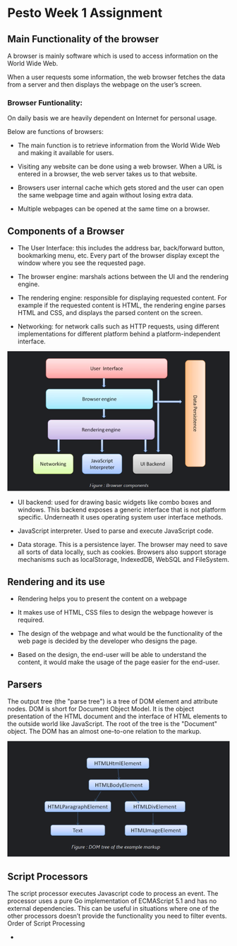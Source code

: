 
# Pesto Week 1 Assignment

## Main Functionality of the browser

A browser is mainly software which is used to access information on the World Wide Web. 

When a user requests some information, the web browser fetches the data from a server and 
then displays the webpage on the user’s screen. 

### Browser Funtionality:

On daily basis we are heavily dependent on Internet for personal usage. 

Below are functions of browsers:

* The main function is to retrieve information from the World Wide Web and making it available for users.

* Visiting any website can be done using a web browser. When a URL is entered in a browser, the web server takes us to that website.


* Browsers user internal cache which gets stored and the user can open the same webpage time and again without losing extra data.

* Multiple webpages can be opened at the same time on a browser.

## Components of a Browser

* The User Interface: this includes the address bar, back/forward button, bookmarking menu, etc. Every part of the browser display except the window where you see the requested page.

* The browser engine: marshals actions between the UI and the rendering engine.

* The rendering engine: responsible for displaying requested content. For example if the requested content is HTML, the rendering engine parses HTML and CSS, and displays the parsed content on the screen.

* Networking: for network calls such as HTTP requests, using different implementations for different platform behind a platform-independent interface.

![Browser](https://github.com/pesto-students/p8-harshith-hmishra1996/blob/week1/Week-1/Assignment1/images/browers.png?raw=true "Browser Components")

* UI backend: used for drawing basic widgets like combo boxes and windows. This backend exposes a generic interface that is not platform specific. Underneath it uses operating system user interface methods.

* JavaScript interpreter. Used to parse and execute JavaScript code.

* Data storage. This is a persistence layer. The browser may need to save all sorts of data locally, such as cookies. Browsers also support storage mechanisms such as localStorage, IndexedDB, WebSQL and FileSystem.

## Rendering and its use

* Rendering helps you to present the content on a webpage

* It makes use of HTML, CSS files to design the webpage however is required.

* The design of the webpage and what would be the functionality of the web page is decided by the developer who designs the page.

* Based on the design, the end-user will be able to understand the content, it would make the usage of the page easier for the end-user.

## Parsers

The output tree (the "parse tree") is a tree of DOM element and attribute nodes. DOM is short for Document Object Model. It is the object presentation of the HTML document and the interface of HTML elements to the outside world like JavaScript. The root of the tree is the "Document" object. 
The DOM has an almost one-to-one relation to the markup.

![DOM Tree](https://github.com/pesto-students/p8-harshith-hmishra1996/blob/week1/Week-1/Assignment1/images/parsers.png?raw=true "DOM Tree")


## Script Processors

The script processor executes Javascript code to process an event. The processor uses a pure Go implementation of ECMAScript 5.1 and has no external dependencies. This can be useful in situations where one of the other processors doesn’t provide the functionality you need to filter events. Order of Script Processing

* <script> in <head> - VeryHigh (Blocks parser)
* <script type=module async> - High (Interupts Parsser)
* <script async> - High (Interupts Parsser)
* <script> at the end of <body> - Low (Waits parser end)
* <link rel=prefetch> + <script> in a next-page navigation - Depends on when and how the script is consumed.